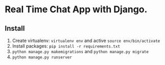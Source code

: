 # Real Time Chat App with Django.


## Install
1. Create virtualenv: `virtualenv env` and active `source env/bin/activate`
2. Install packages: `pip install -r requirements.txt`
3. `python manage.py makemigrations` and `python manage.py migrate`
4. `python manage.py runserver`
